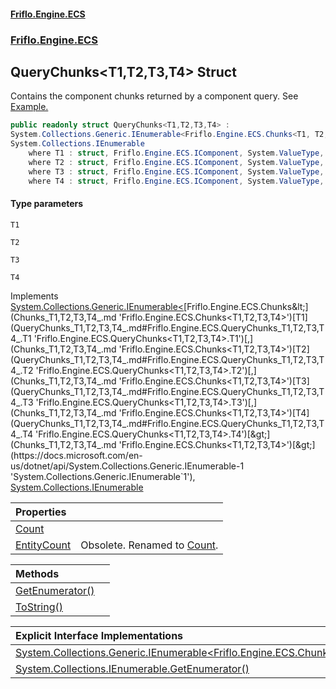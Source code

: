 #### [Friflo.Engine.ECS](index.md 'index')
### [Friflo.Engine.ECS](Friflo.Engine.ECS.md 'Friflo.Engine.ECS')

## QueryChunks<T1,T2,T3,T4> Struct

Contains the component chunks returned by a component query.
See <a href="https://friflo.gitbook.io/friflo.engine.ecs/examples/optimization#enumerate-query-chunks">Example.</a>

```csharp
public readonly struct QueryChunks<T1,T2,T3,T4> :
System.Collections.Generic.IEnumerable<Friflo.Engine.ECS.Chunks<T1, T2, T3, T4>>,
System.Collections.IEnumerable
    where T1 : struct, Friflo.Engine.ECS.IComponent, System.ValueType, System.ValueType
    where T2 : struct, Friflo.Engine.ECS.IComponent, System.ValueType, System.ValueType
    where T3 : struct, Friflo.Engine.ECS.IComponent, System.ValueType, System.ValueType
    where T4 : struct, Friflo.Engine.ECS.IComponent, System.ValueType, System.ValueType
```
#### Type parameters

<a name='Friflo.Engine.ECS.QueryChunks_T1,T2,T3,T4_.T1'></a>

`T1`

<a name='Friflo.Engine.ECS.QueryChunks_T1,T2,T3,T4_.T2'></a>

`T2`

<a name='Friflo.Engine.ECS.QueryChunks_T1,T2,T3,T4_.T3'></a>

`T3`

<a name='Friflo.Engine.ECS.QueryChunks_T1,T2,T3,T4_.T4'></a>

`T4`

Implements [System.Collections.Generic.IEnumerable&lt;](https://docs.microsoft.com/en-us/dotnet/api/System.Collections.Generic.IEnumerable-1 'System.Collections.Generic.IEnumerable`1')[Friflo.Engine.ECS.Chunks&lt;](Chunks_T1,T2,T3,T4_.md 'Friflo.Engine.ECS.Chunks<T1,T2,T3,T4>')[T1](QueryChunks_T1,T2,T3,T4_.md#Friflo.Engine.ECS.QueryChunks_T1,T2,T3,T4_.T1 'Friflo.Engine.ECS.QueryChunks<T1,T2,T3,T4>.T1')[,](Chunks_T1,T2,T3,T4_.md 'Friflo.Engine.ECS.Chunks<T1,T2,T3,T4>')[T2](QueryChunks_T1,T2,T3,T4_.md#Friflo.Engine.ECS.QueryChunks_T1,T2,T3,T4_.T2 'Friflo.Engine.ECS.QueryChunks<T1,T2,T3,T4>.T2')[,](Chunks_T1,T2,T3,T4_.md 'Friflo.Engine.ECS.Chunks<T1,T2,T3,T4>')[T3](QueryChunks_T1,T2,T3,T4_.md#Friflo.Engine.ECS.QueryChunks_T1,T2,T3,T4_.T3 'Friflo.Engine.ECS.QueryChunks<T1,T2,T3,T4>.T3')[,](Chunks_T1,T2,T3,T4_.md 'Friflo.Engine.ECS.Chunks<T1,T2,T3,T4>')[T4](QueryChunks_T1,T2,T3,T4_.md#Friflo.Engine.ECS.QueryChunks_T1,T2,T3,T4_.T4 'Friflo.Engine.ECS.QueryChunks<T1,T2,T3,T4>.T4')[&gt;](Chunks_T1,T2,T3,T4_.md 'Friflo.Engine.ECS.Chunks<T1,T2,T3,T4>')[&gt;](https://docs.microsoft.com/en-us/dotnet/api/System.Collections.Generic.IEnumerable-1 'System.Collections.Generic.IEnumerable`1'), [System.Collections.IEnumerable](https://docs.microsoft.com/en-us/dotnet/api/System.Collections.IEnumerable 'System.Collections.IEnumerable')

| Properties | |
| :--- | :--- |
| [Count](QueryChunks_T1,T2,T3,T4_.Count.md 'Friflo.Engine.ECS.QueryChunks<T1,T2,T3,T4>.Count') | |
| [EntityCount](QueryChunks_T1,T2,T3,T4_.EntityCount.md 'Friflo.Engine.ECS.QueryChunks<T1,T2,T3,T4>.EntityCount') | Obsolete. Renamed to [Count](QueryChunks_T1,T2,T3,T4_.Count.md 'Friflo.Engine.ECS.QueryChunks<T1,T2,T3,T4>.Count'). |

| Methods | |
| :--- | :--- |
| [GetEnumerator()](QueryChunks_T1,T2,T3,T4_.GetEnumerator().md 'Friflo.Engine.ECS.QueryChunks<T1,T2,T3,T4>.GetEnumerator()') | |
| [ToString()](QueryChunks_T1,T2,T3,T4_.ToString().md 'Friflo.Engine.ECS.QueryChunks<T1,T2,T3,T4>.ToString()') | |

| Explicit Interface Implementations | |
| :--- | :--- |
| [System.Collections.Generic.IEnumerable&lt;Friflo.Engine.ECS.Chunks&lt;T1,T2,T3,T4&gt;&gt;.GetEnumerator()](QueryChunks_T1,T2,T3,T4_.System.Collections.Generic.IEnumerable_Friflo.Engine.ECS.Chunks_T1,T2,T3,T4__.GetEnumerator().md 'Friflo.Engine.ECS.QueryChunks<T1,T2,T3,T4>.System.Collections.Generic.IEnumerable<Friflo.Engine.ECS.Chunks<T1,T2,T3,T4>>.GetEnumerator()') | |
| [System.Collections.IEnumerable.GetEnumerator()](QueryChunks_T1,T2,T3,T4_.System.Collections.IEnumerable.GetEnumerator().md 'Friflo.Engine.ECS.QueryChunks<T1,T2,T3,T4>.System.Collections.IEnumerable.GetEnumerator()') | |
